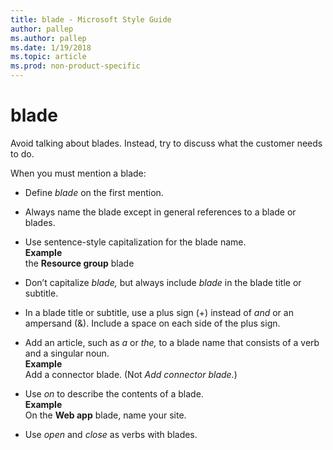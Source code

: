 ```yaml
---
title: blade - Microsoft Style Guide
author: pallep
ms.author: pallep
ms.date: 1/19/2018
ms.topic: article
ms.prod: non-product-specific
---
```


# blade

Avoid talking about blades. Instead, try to discuss what the customer needs to do. 

When you must mention a blade:

  - Define *blade* on the first mention.  
  
  - Always name the blade except in general references to a blade or blades.  
  
  - Use sentence-style capitalization for the blade name.<br />    **Example** <br />the **Resource group** blade
    
  - Don’t capitalize *blade,* but always include *blade* in the blade title or subtitle.  
  
  - In a blade title or subtitle, use a plus sign (+) instead of *and* or an ampersand (&). Include a space on each side of the plus sign.  
  
  - Add an article, such as *a* or *the,* to a blade name that consists of a verb and a singular noun.<br />    **Example** <br />Add a connector blade. (Not *Add connector blade.*)  
  
  - Use *on* to describe the contents of a blade.<br />    **Example** <br />On the **Web app** blade, name your site.  
  
  - Use *open* and *close* as verbs with blades.

